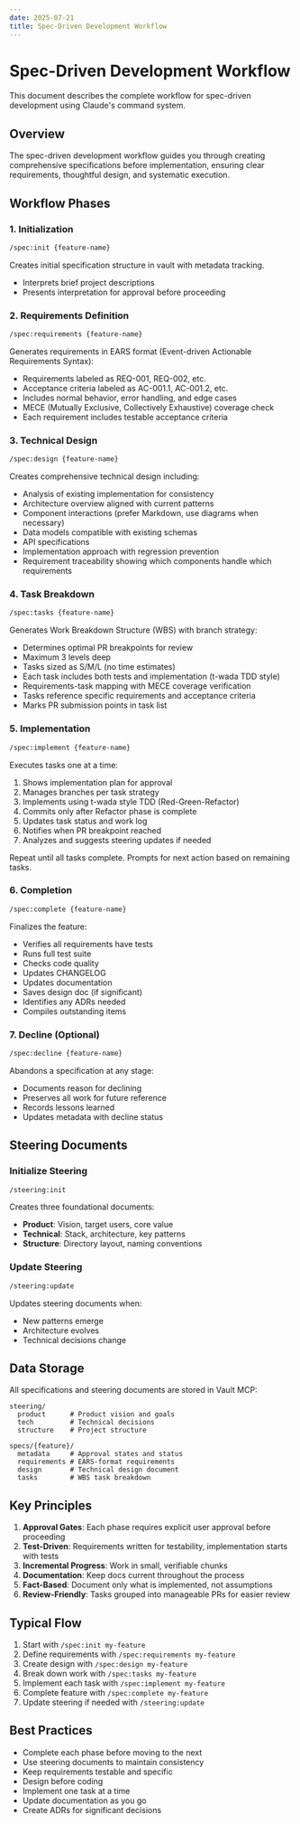 ```yaml
---
date: 2025-07-21
title: Spec-Driven Development Workflow
---
```


# Spec-Driven Development Workflow

This document describes the complete workflow for spec-driven development using Claude's command system.

## Overview

The spec-driven development workflow guides you through creating comprehensive specifications before implementation, ensuring clear requirements, thoughtful design, and systematic execution.

## Workflow Phases

### 1. Initialization

```bash
/spec:init {feature-name}
```

Creates initial specification structure in vault with metadata tracking.
- Interprets brief project descriptions
- Presents interpretation for approval before proceeding

### 2. Requirements Definition

```bash
/spec:requirements {feature-name}
```

Generates requirements in EARS format (Event-driven Actionable Requirements Syntax):

- Requirements labeled as REQ-001, REQ-002, etc.
- Acceptance criteria labeled as AC-001.1, AC-001.2, etc.
- Includes normal behavior, error handling, and edge cases
- MECE (Mutually Exclusive, Collectively Exhaustive) coverage check
- Each requirement includes testable acceptance criteria

### 3. Technical Design

```bash
/spec:design {feature-name}
```

Creates comprehensive technical design including:

- Analysis of existing implementation for consistency
- Architecture overview aligned with current patterns
- Component interactions (prefer Markdown, use diagrams when necessary)
- Data models compatible with existing schemas
- API specifications
- Implementation approach with regression prevention
- Requirement traceability showing which components handle which requirements

### 4. Task Breakdown

```bash
/spec:tasks {feature-name}
```

Generates Work Breakdown Structure (WBS) with branch strategy:

- Determines optimal PR breakpoints for review
- Maximum 3 levels deep  
- Tasks sized as S/M/L (no time estimates)
- Each task includes both tests and implementation (t-wada TDD style)
- Requirements-task mapping with MECE coverage verification
- Tasks reference specific requirements and acceptance criteria
- Marks PR submission points in task list

### 5. Implementation

```bash
/spec:implement {feature-name}
```

Executes tasks one at a time:

1. Shows implementation plan for approval
2. Manages branches per task strategy
3. Implements using t-wada style TDD (Red-Green-Refactor)
4. Commits only after Refactor phase is complete
5. Updates task status and work log
6. Notifies when PR breakpoint reached
7. Analyzes and suggests steering updates if needed

Repeat until all tasks complete. Prompts for next action based on remaining tasks.

### 6. Completion

```bash
/spec:complete {feature-name}
```

Finalizes the feature:

- Verifies all requirements have tests
- Runs full test suite
- Checks code quality
- Updates CHANGELOG
- Updates documentation
- Saves design doc (if significant)
- Identifies any ADRs needed
- Compiles outstanding items

### 7. Decline (Optional)

```bash
/spec:decline {feature-name}
```

Abandons a specification at any stage:

- Documents reason for declining
- Preserves all work for future reference
- Records lessons learned
- Updates metadata with decline status

## Steering Documents

### Initialize Steering

```bash
/steering:init
```

Creates three foundational documents:

- **Product**: Vision, target users, core value
- **Technical**: Stack, architecture, key patterns
- **Structure**: Directory layout, naming conventions

### Update Steering

```bash
/steering:update
```

Updates steering documents when:

- New patterns emerge
- Architecture evolves
- Technical decisions change

## Data Storage

All specifications and steering documents are stored in Vault MCP:

```
steering/
  product      # Product vision and goals
  tech         # Technical decisions
  structure    # Project structure

specs/{feature}/
  metadata     # Approval states and status
  requirements # EARS-format requirements
  design       # Technical design document
  tasks        # WBS task breakdown
```

## Key Principles

1. **Approval Gates**: Each phase requires explicit user approval before proceeding
2. **Test-Driven**: Requirements written for testability, implementation starts with tests
3. **Incremental Progress**: Work in small, verifiable chunks
4. **Documentation**: Keep docs current throughout the process
5. **Fact-Based**: Document only what is implemented, not assumptions
6. **Review-Friendly**: Tasks grouped into manageable PRs for easier review

## Typical Flow

1. Start with `/spec:init my-feature`
2. Define requirements with `/spec:requirements my-feature`
3. Create design with `/spec:design my-feature`
4. Break down work with `/spec:tasks my-feature`
5. Implement each task with `/spec:implement my-feature`
6. Complete feature with `/spec:complete my-feature`
7. Update steering if needed with `/steering:update`

## Best Practices

- Complete each phase before moving to the next
- Use steering documents to maintain consistency
- Keep requirements testable and specific
- Design before coding
- Implement one task at a time
- Update documentation as you go
- Create ADRs for significant decisions

